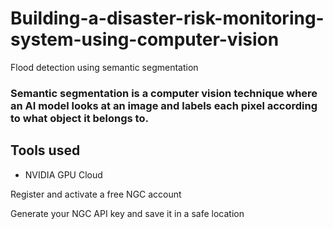 # Building-a-disaster-risk-monitoring-system-using-computer-vision
Flood detection using semantic segmentation 



### Semantic segmentation is a computer vision technique where an AI model looks at an image and labels each pixel according to what object it belongs to.


## Tools used 

* NVIDIA GPU Cloud

Register and activate a free NGC account

Generate your NGC API key and save it in a safe location
